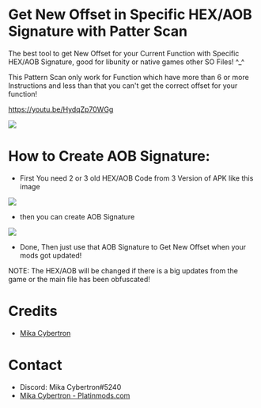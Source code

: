 # Get New Offset in Specific HEX/AOB Signature with Patter Scan
The best tool to get New Offset for your Current Function with Specific HEX/AOB Signature, good for libunity or native games other SO Files! ^_^

This Pattern Scan only work for Function which have more than 6 or more Instructions and less than that you can't get the correct offset for your function!

https://youtu.be/HydqZp70WGg

![](https://i.imgur.com/6YkVghi.png)


# How to Create AOB Signature:

- First You need 2 or 3 old HEX/AOB Code from 3 Version of APK like this image

![](https://i.imgur.com/7XsSei2.png)

- then you can create AOB Signature

![](https://i.imgur.com/92KMtaC.png)

- Done, Then just use that AOB Signature to Get New Offset when your mods got updated!


NOTE: The HEX/AOB will be changed if there is a big updates from the game or the main file has been obfuscated!


# Credits
* [Mika Cybertron](https://platinmods.com/members/mika-cybertron.43/)


# Contact
* Discord: Mika Cybertron#5240
* [Mika Cybertron - Platinmods.com](https://platinmods.com/members/mika-cybertron.43/)
